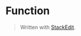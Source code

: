 
# Function


> Written with [StackEdit](https://stackedit.io/).
<!--stackedit_data:
eyJoaXN0b3J5IjpbNDU3MTA2ODVdfQ==
-->